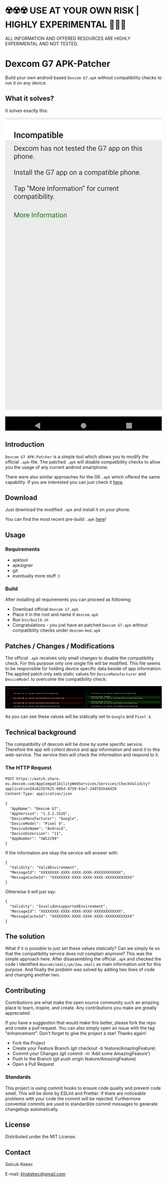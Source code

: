 
# ☢️☢️☢️ USE AT YOUR OWN RISK | HIGHLY EXPERIMENTAL 🧪🧪🧪

ALL INFORMATION AND OFFERED RESOURCES ARE HIGHLY EXPERIMENTAL AND NOT TESTED.

# Dexcom G7 APK-Patcher

Build your own android based `Dexcom G7.apk` without compatibility checks to run it on any device.

## What it solves?

It solves exactly this:

![Your device is incompatible](images/problem.png)

## Introduction

`Dexcom G7 APK-Patcher` is a simple tool which allows you to modify the official `.apk`-file. The patched `.apk` will disable compatibility checks 
to allow you the usage of any current android smartphone.

There were also similar approaches for the G6 `.apk` which offered the same capability. If you are interested you can just check it [here](https://www.reddit.com/r/dexcom/comments/fqvpsf/oc_build_your_own_dexcom_app_update_base_version/).

## Download

Just download the modified `.apk` and install it on your phone.

You can find the most recent pre-build `.apk` [here]()!

## Usage

### Requirements

* apktool
* apksigner
* git
* eventually more stuff :)

### Build

After installing all requirements you can proceed as following:

* Download official `Dexcom G7.apk`
* Place it in the root and name it `dexcom.apk`
* Run `bin/build.sh`
* Congratulations - you just have an patched `Dexcom G7.apk` without compatibility checks under `dexcom-mod.apk`

## Patches / Changes / Modifications

The official `.apk` receives only small changes to disable the compatibility check. For this purpose only one single file will be modified.
This file seems to be responsible for holding device specific data beside of app information. The applied patch only sets static values for `DeviceManufacturer`
and `DeviceModel` to overcome the compatibility check:


![Patch diff](images/patch-diff.png)

As you can see these values will be statically set to `Google` and `Pixel 4`.

## Technical background

The compatibility of dexcom will be done by some specific service. Therefore the app will collect device and app information and send it to this web-service.
The service then will check the information and respond to it.

### The HTTP Request

```http_request
POST https://watch.share-eu.dexcom.com/AppCompatibilityWebServices/Services/CheckValidity?applicationId=822b7625-68bd-4759-b1e7-24d7d1b44d28
Content-Type: application/json

{
  "AppName": "Dexcom G7",
  "AppVersion": "1.3.2.3326",
  "DeviceManufacturer": "Google",
  "DeviceModel": "Pixel 4",
  "DeviceOsName": "Android",
  "DeviceOsVersion": "11",
  "AppNumber": "SW12299"
}

```

If the information are okay the service will answer with:

```
{
  "Validity": "ValidEnvironment",
  "MessageId": "XXXXXXXX-XXXX-XXXX-XXXX-XXXXXXXXXXXX",
  "MessageCacheId": "XXXXXXXX-XXXX-XXXX-XXXX-XXXXXXXXXXXX"
}
```

Otherwise it will just say:

```
{
  "Validity": "InvalidUnsupportedEnvironment",
  "MessageId": "XXXXXXXX-XXXX-XXXX-XXXX-XXXXXXXXXXXX",
  "MessageCacheId": "XXXXXXXX-XXXX-XXXX-XXXX-XXXXXXXXXXXX"
}

```

## The solution

What if it is possible to just set these values statically? Can we simply lie so that the compatibility service does not complain anymore?
This was the simple approach here. After disassembling the official `.apk` and checked the code i identified `dexcom/smali/ym/Iew.smali` as
main information unit for this purpose. And finally the problem was solved by adding two lines of code and changing another two.

## Contributing

Contributions are what make the open source community such an amazing place to learn, inspire, and create. 
Any contributions you make are greatly appreciated.

If you have a suggestion that would make this better, please fork the repo and create a pull request. 
You can also simply open an issue with the tag "enhancement". Don't forget to give the project a star! Thanks again!

* Fork the Project
* Create your Feature Branch (git checkout -b feature/AmazingFeature)
* Commit your Changes (git commit -m 'Add some AmazingFeature')
* Push to the Branch (git push origin feature/AmazingFeature)
* Open a Pull Request

### Standards

This project is using commit hooks to ensure code quality and prevent code smell. This will be done by ESLint and Prettier.
If there are noticeable problems with your code the commit will be rejected. Furthermore convential commits are used to
standardize commit messages to generate changelogs automatically.

## License

Distributed under the MIT License.

## Contact

Selcuk Kekec

E-mail: [khskekec@gmail.com](khskekec@gmail.com)
